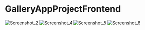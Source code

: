 # GalleryAppProjectFrontend

![Screenshot_2](https://user-images.githubusercontent.com/57317746/127509300-c1006c08-fa49-4041-ad3e-8abeca87e8c4.png)
![Screenshot_4](https://user-images.githubusercontent.com/57317746/127509319-6feb1cc5-a187-4e5a-8e45-d6c8ecf17040.png)
![Screenshot_5](https://user-images.githubusercontent.com/57317746/127509324-7a2f90ee-3cc5-49d8-afdb-eb79cf1cf0de.png)
![Screenshot_6](https://user-images.githubusercontent.com/57317746/127509331-4b83659b-bab3-4a78-9abe-1b864e688f18.png)
